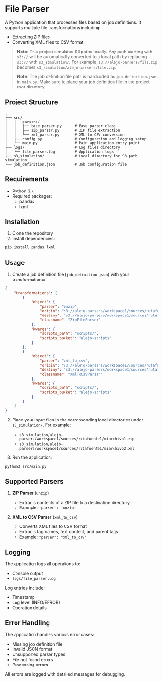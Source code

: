 # File Parser

A Python application that processes files based on job definitions. It supports multiple file transformations including:
- Extracting ZIP files
- Converting XML files to CSV format

> **Note**: This project simulates S3 paths locally. Any path starting with `s3://` will be automatically converted to a local path by replacing `s3://` with `s3_simulation/`. For example, `s3://alejo-parsers/file.zip` becomes `s3_simulation/alejo-parsers/file.zip`.

> **Note**: The job definition file path is hardcoded as `job_definition.json` in `main.py`. Make sure to place your job definition file in the project root directory.

## Project Structure

```
.
├── src/
│   ├── parsers/
│   │   ├── base_parser.py      # Base parser class
│   │   ├── zip_parser.py       # ZIP file extraction
│   │   └── xml_parser.py       # XML to CSV conversion
│   ├── config.py               # Configuration and logging setup
│   └── main.py                 # Main application entry point
├── logs/                       # Log files directory
│   └── file_parser.log         # Application logs
├── s3_simulation/              # Local directory for S3 path simulation
└── job_definition.json         # Job configuration file
```

## Requirements

- Python 3.x
- Required packages:
  - pandas
  - lxml

## Installation

1. Clone the repository
2. Install dependencies:
```bash
pip install pandas lxml
```

## Usage

1. Create a job definition file (`job_definition.json`) with your transformations:
```json
{
    "transformations": [
        {
            "object": {
                "parser": "unzip",
                "origin": "s3://alejo-parsers/workspace1/sources/rutafuente1/miarchivo1.zip",
                "destiny": "s3://alejo-parsers/workspace1/sources/rutafuente2/",
                "classname": "ZipFileParser"
            },
            "kwargs": {
                "scripts_path": "scripts/",
                "scripts_bucket": "alejo-scripts"
            }
        },
        {
            "object": {
                "parser": "xml_to_csv",
                "origin": "s3://alejo-parsers/workspace1/sources/rutafuente1/miarchivo2.xml",
                "destiny": "s3://alejo-parsers/workspace1/sources/rutafuente2/",
                "classname": "XmlToCsvParser"
            },
            "kwargs": {
                "scripts_path": "scripts/",
                "scripts_bucket": "alejo-scripts"
            }
        }
    ]
}
```

2. Place your input files in the corresponding local directories under `s3_simulation/`. For example:
   - `s3_simulation/alejo-parsers/workspace1/sources/rutafuente1/miarchivo1.zip`
   - `s3_simulation/alejo-parsers/workspace1/sources/rutafuente1/miarchivo2.xml`

3. Run the application:
```bash
python3 src/main.py
```

## Supported Parsers

1. **ZIP Parser** (`unzip`)
   - Extracts contents of a ZIP file to a destination directory
   - Example: `"parser": "unzip"`

2. **XML to CSV Parser** (`xml_to_csv`)
   - Converts XML files to CSV format
   - Extracts tag names, text content, and parent tags
   - Example: `"parser": "xml_to_csv"`

## Logging

The application logs all operations to:
- Console output
- `logs/file_parser.log`

Log entries include:
- Timestamp
- Log level (INFO/ERROR)
- Operation details

## Error Handling

The application handles various error cases:
- Missing job definition file
- Invalid JSON format
- Unsupported parser types
- File not found errors
- Processing errors

All errors are logged with detailed messages for debugging. 